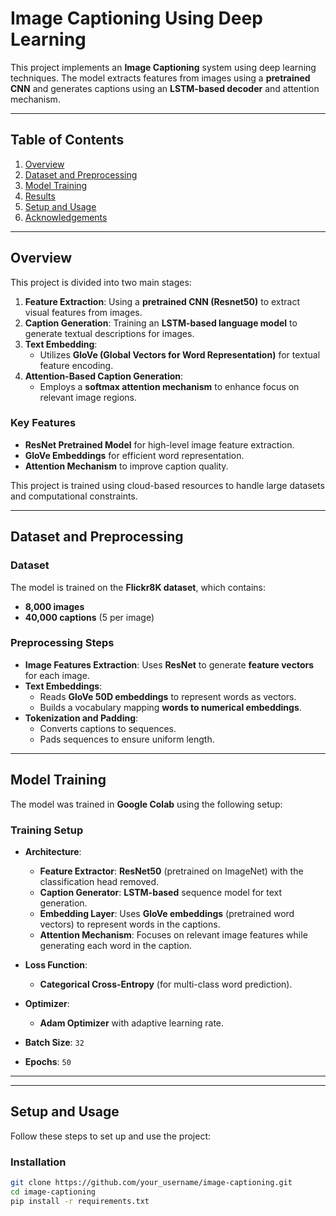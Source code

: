 # **Image Captioning Using Deep Learning**

This project implements an **Image Captioning** system using deep learning techniques. The model extracts features from images using a **pretrained CNN** and generates captions using an **LSTM-based decoder** and attention mechanism.

---

## **Table of Contents**
1. [Overview](#overview)
2. [Dataset and Preprocessing](#dataset-and-preprocessing)
3. [Model Training](#model-training)
4. [Results](#results)
5. [Setup and Usage](#setup-and-usage)
6. [Acknowledgements](#acknowledgements)

---

## **Overview**

This project is divided into two main stages:

1. **Feature Extraction**: Using a **pretrained CNN (Resnet50)** to extract visual features from images.
2. **Caption Generation**: Training an **LSTM-based language model** to generate textual descriptions for images.
3. **Text Embedding**:  
   - Utilizes **GloVe (Global Vectors for Word Representation)** for textual feature encoding.  
4. **Attention-Based Caption Generation**:  
   - Employs a **softmax attention mechanism** to enhance focus on relevant image regions.

### **Key Features**
- **ResNet Pretrained Model** for high-level image feature extraction.  
- **GloVe Embeddings** for efficient word representation.  
- **Attention Mechanism** to improve caption quality.  

This project is trained using cloud-based resources to handle large datasets and computational constraints.

---

## **Dataset and Preprocessing**

### **Dataset**
The model is trained on the **Flickr8K dataset**, which contains:
- **8,000 images**
- **40,000 captions** (5 per image)

### **Preprocessing Steps**
- **Image Features Extraction**: Uses **ResNet** to generate **feature vectors** for each image.  
- **Text Embeddings**:  
  - Reads **GloVe 50D embeddings** to represent words as vectors.  
  - Builds a vocabulary mapping **words to numerical embeddings**.  
- **Tokenization and Padding**:  
  - Converts captions to sequences.  
  - Pads sequences to ensure uniform length.
---

## **Model Training**

The model was trained in **Google Colab** using the following setup:

### **Training Setup**
- **Architecture**:
  - **Feature Extractor**: **ResNet50** (pretrained on ImageNet) with the classification head removed.
  - **Caption Generator**: **LSTM-based** sequence model for text generation.
  - **Embedding Layer**: Uses **GloVe embeddings** (pretrained word vectors) to represent words in the captions.
  - **Attention Mechanism**: Focuses on relevant image features while generating each word in the caption.
  
- **Loss Function**:  
  - **Categorical Cross-Entropy** (for multi-class word prediction).  

- **Optimizer**:  
  - **Adam Optimizer** with adaptive learning rate.  

- **Batch Size**: `32`  
- **Epochs**: `50`  




---



---

## **Setup and Usage**

Follow these steps to set up and use the project:

### **Installation**
```bash
git clone https://github.com/your_username/image-captioning.git
cd image-captioning
pip install -r requirements.txt
